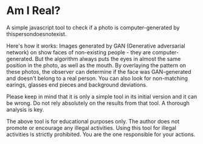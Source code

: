 # Am I Real?

A simple javascript tool to check if a photo is computer-generated by thispersondoesnotexist.

Here's how it works:
Images generated by GAN (Generative adversarial network) on show faces of non-existing people - they are computer-generated. But the algorithm always puts the eyes in almost the same position in the photo, as well as the mouth. By overlaying the pattern on these photos, the observer can determine if the face was GAN-generated and doesn't belong to a real person.
You can also look for non-matching earings, glasses end pieces and background deviations.

Please keep in mind that it is only a simple tool in its initial version and it can be wrong.
Do not rely absolutely on the results from that tool. A thorough analysis is key.  

The above tool is for educational purposes only. The author does not promote or encourage any illegal activities.
Using this tool for illegal activities is strictly prohibited. You are the one responsible for your actions.
